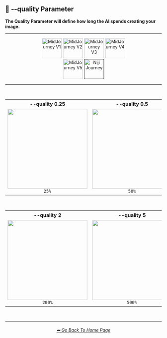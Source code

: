 <h2>💎 --quality Parameter</h2>
<b>The Quality Parameter will define how long the AI spends creating your image.</b>
<br>

<hr><!--------------->

<div align="center">

[<img src="F://GitHubRepo/MidJourney-Styles-and-Keywords-Reference/Images/Repo_Parts/Buttons/Version_Buttons/button_version_V1_inactive.webp?raw=true" alt="MidJourney V1" height="64" />](F://GitHubRepo/MidJourney-Styles-and-Keywords-Reference/Pages/MJ_V1/Comparison_Pages/Parameters/Quality_Comparison.md)
[<img src="F://GitHubRepo/MidJourney-Styles-and-Keywords-Reference/Images/Repo_Parts/Buttons/Version_Buttons/button_version_V2_inactive.webp?raw=true" alt="MidJourney V2" height="64" />](F://GitHubRepo/MidJourney-Styles-and-Keywords-Reference/Pages/MJ_V2/Comparison_Pages/Parameters/Quality_Comparison.md)
[<img src="F://GitHubRepo/MidJourney-Styles-and-Keywords-Reference/Images/Repo_Parts/Buttons/Version_Buttons/button_version_V3_inactive.webp?raw=true" alt="MidJourney V3" height="64" />](F://GitHubRepo/MidJourney-Styles-and-Keywords-Reference/Pages/MJ_V3/Comparison_Pages/Parameters/Quality_Comparison.md)
[<img src="F://GitHubRepo/MidJourney-Styles-and-Keywords-Reference/Images/Repo_Parts/Buttons/Version_Buttons/button_version_V4_inactive.webp?raw=true" alt="MidJourney V4" height="64" />](F://GitHubRepo/MidJourney-Styles-and-Keywords-Reference/Pages/MJ_V4/Comparison_Pages/Parameters/Quality_Comparison/Quality_Comparison.md)
<br>
[<img src="F://GitHubRepo/MidJourney-Styles-and-Keywords-Reference/Images/Repo_Parts/Buttons/Version_Buttons/button_version_V5_Alpha_inactive_half.webp?raw=true" alt="MidJourney V5" height="64" />](F://GitHubRepo/MidJourney-Styles-and-Keywords-Reference/Pages/MJ_V5/Comparison_Pages/Parameters/Quality_Comparison.md)
[<img src="F://GitHubRepo/MidJourney-Styles-and-Keywords-Reference/Images/Repo_Parts/Buttons/Version_Buttons/button_version_niji_active_half.webp?raw=true" alt="Niji Journey" height="64" />]()

</div>

<hr>
<br>

<div align="center">

<table>
    <tr align=center valign=middle>
        <th>--quality 0.25</th>
        <th>--quality 0.5</th>
        <th>--quality 1</th>
    </tr>
    <tr align=center valign=middle>
        <td>
            <img src="F://GitHubRepo/MidJourney-Styles-and-Keywords-Reference/Images/Niji_Journey/Niji_V4/Comparison_Page_Images/Quality_Comparison/Anime_quality_0.25.webp?raw=true" width="256" />
            <br><code>25%</code>
        </td>
        <td>
            <img src="F://GitHubRepo/MidJourney-Styles-and-Keywords-Reference/Images/Niji_Journey/Niji_V4/Comparison_Page_Images/Quality_Comparison/Anime_quality_0.5.webp?raw=true" width="256" />
            <br><code>50%</code>
        </td>
        <td>
            <img src="F://GitHubRepo/MidJourney-Styles-and-Keywords-Reference/Images/Niji_Journey/Niji_V4/Comparison_Page_Images/Quality_Comparison/Anime_quality_1.webp?raw=true" width="256" />
            <br><code>100% (Default)</code>
        </td>
    </tr>
</table>

<br>

<table>
    <tr align=center valign=middle>
        <th>--quality 2</th>
        <th>--quality 5</th>
    </tr>
    <tr align=center valign=middle>
        <td>
            <img src="F://GitHubRepo/MidJourney-Styles-and-Keywords-Reference/Images/Niji_Journey/Niji_V4/Comparison_Page_Images/Quality_Comparison/Anime_quality_2.webp?raw=true" width="256" />
            <br><code>200%</code>
        </td>
        <td>
            <img src="F://GitHubRepo/MidJourney-Styles-and-Keywords-Reference/Images/Niji_Journey/Niji_V4/Comparison_Page_Images/Quality_Comparison/Anime_quality_5.webp?raw=true" width="256" />
            <br><code>500%</code>
        </td>
    </tr>
</table>

</div>

<br>

<hr><!--------------->
<div align="center">
<h6><a href="F://GitHubRepo/MidJourney-Styles-and-Keywords-Reference/README.md">⬅ Go Back To Home Page</a></h6>
</div>
